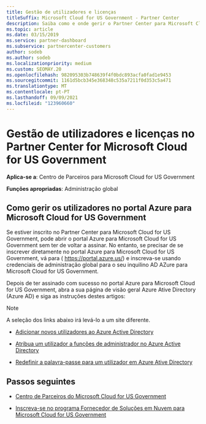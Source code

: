 ```yaml
---
title: Gestão de utilizadores e licenças
titleSuffix: Microsoft Cloud for US Government - Partner Center
description: Saiba como e onde gerir o Partner Center para Microsoft Cloud for US Government parceiros, clientes e licenças, bem como resets de senha.
ms.topic: article
ms.date: 03/15/2019
ms.service: partner-dashboard
ms.subservice: partnercenter-customers
author: sodeb
ms.author: sodeb
ms.localizationpriority: medium
ms.custom: SEOMAY.20
ms.openlocfilehash: 982095303b748639f4f0bdc893acfa0fad1e9453
ms.sourcegitcommit: 1161d5bcb345e368348c535a7211f0d353c5a471
ms.translationtype: MT
ms.contentlocale: pt-PT
ms.lasthandoff: 09/09/2021
ms.locfileid: "123960660"
---
```

# <a name="user-and-license-management-in-partner-center-for-microsoft-cloud-for-us-government"></a>Gestão de utilizadores e licenças no Partner Center for Microsoft Cloud for US Government

**Aplica-se a**: Centro de Parceiros para Microsoft Cloud for US Government

**Funções apropriadas**: Administração global

## <a name="how-to-manage-users-in-the-azure-portal-for-microsoft-cloud-for-us-government"></a>Como gerir os utilizadores no portal Azure para Microsoft Cloud for US Government

Se estiver inscrito no Partner Center para Microsoft Cloud for US Government, pode abrir o portal Azure para Microsoft Cloud for US Government sem ter de voltar a assinar. No entanto, se precisar de se inscrever diretamente no portal Azure para Microsoft Cloud for US Government, vá para ( https://portal.azure.us/) e inscreva-se usando credenciais de administração global para o seu inquilino AD AZure para Microsoft Cloud for US Government.

Depois de ter assinado com sucesso no portal Azure para Microsoft Cloud for US Government, abra a sua página de visão geral Azure Ative Directory (Azure AD) e siga as instruções destes artigos:

> [!NOTE]  
> A seleção dos links abaixo irá levá-lo a um site diferente. 

- [Adicionar novos utilizadores ao Azure Active Directory](/azure/active-directory/active-directory-users-create-azure-portal)

- [Atribua um utilizador a funções de administrador no Azure Active Directory](/azure/active-directory/active-directory-users-assign-role-azure-portal)

- [Redefinir a palavra-passe para um utilizador em Azure Ative Directory](/azure/active-directory/active-directory-users-reset-password-azure-portal)

## <a name="next-steps"></a>Passos seguintes

- [Centro de Parceiros do Microsoft Cloud for US Government](partner-center-for-microsoft-us-govt-cloud.md)

- [Inscreva-se no programa Fornecedor de Soluções em Nuvem para Microsoft Cloud for US Government](enroll-in-csp-for-microsoft-us-govt-cloud.md)